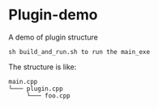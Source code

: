 # Plugin-demo
A demo of plugin structure

```Shell
sh build_and_run.sh to run the main_exe
```

The structure is like:
```
main.cpp
└─── plugin.cpp
     └─── foo.cpp
```
